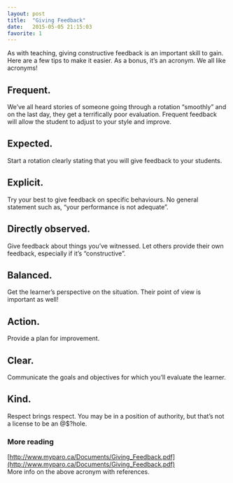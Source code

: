 ```yaml
---
layout: post
title:  "Giving Feedback"
date:   2015-05-05 21:15:03
favorite: 1
---
```


As with teaching, giving constructive feedback is an important skill to gain. Here are a few tips to make it easier. As a bonus, it’s an acronym. We all like acronyms!<!--more-->

## **F**requent.

We’ve all heard stories of someone going through a rotation “smoothly” and on the last day, they get a terrifically poor evaluation. Frequent feedback will allow the student to adjust to your style and improve.

## **E**xpected.

Start a rotation clearly stating that you will give feedback to your students.

## **E**xplicit.

Try your best to give feedback on specific behaviours. No general statement such as, “your performance is not adequate”.

## **D**irectly observed.

Give feedback about things you’ve witnessed. Let others provide their own feedback, especially if it’s “constructive”.

## **B**alanced.

Get the learner’s perspective on the situation. Their point of view is important as well!

## **A**ction.

Provide a plan for improvement.

## **C**lear.

Communicate the goals and objectives for which you’ll evaluate the learner.

## **K**ind.

Respect brings respect. You may be in a position of authority, but that’s not a license to be an @$?hole.

### More reading

[http://www.myparo.ca/Documents/Giving_Feedback.pdf](http://www.myparo.ca/Documents/Giving_Feedback.pdf)  
More info on the above acronym with references.
